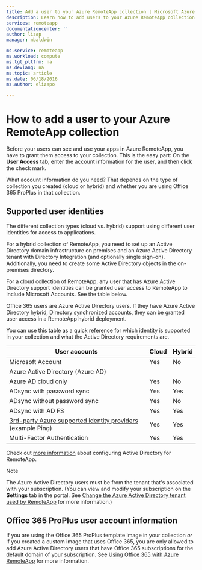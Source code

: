 ```yaml
---
title: Add a user to your Azure RemoteApp collection | Microsoft Azure
description: Learn how to add users to your Azure RemoteApp collection
services: remoteapp
documentationcenter: ''
author: lizap
manager: mbaldwin

ms.service: remoteapp
ms.workload: compute
ms.tgt_pltfrm: na
ms.devlang: na
ms.topic: article
ms.date: 06/18/2016
ms.author: elizapo

---
```

# How to add a user to your Azure RemoteApp collection
Before your users can see and use your apps in Azure RemoteApp, you have to grant them access to your collection. This is the easy part: On the **User Access** tab, enter the account information for the user, and then click the check mark.

What account information do you need? That depends on the type of collection you created (cloud or hybrid) and whether you are using Office 365 ProPlus in that collection.

## Supported user identities
The different collection types (cloud vs. hybrid) support using different user identities for access to applications.  

For a hybrid collection of RemoteApp, you need to set up an Active Directory domain infrastructure on premises and an Azure Active Directory tenant with Directory Integration (and optionally single sign-on). Additionally, you need to create some Active Directory objects in the on-premises directory.  

For a cloud collection of RemoteApp, any user that has Azure Active Directory support identities can be granted user access to RemoteApp to include Microsoft Accounts.  See the table below.

Office 365 users are Azure Active Directory users. If they have Azure Active Directory hybrid, Directory synchronized accounts, they can be granted user access in a RemoteApp hybrid deployment.   

You can use this table as a quick reference for which identity is supported in your collection and what the Active Directory requirements are.

| User accounts | Cloud | Hybrid |
| --- | --- | --- |
| Microsoft Account |Yes |No |
| Azure Active Directory (Azure AD) | | |
| Azure AD cloud only |Yes |No |
| ADsync with password sync |Yes |Yes |
| ADsync without password sync |Yes |No |
| ADsync with AD FS |Yes |Yes |
| [3rd-party Azure supported identity providers](https://msdn.microsoft.com/library/azure/jj679342.aspx)  (example Ping) |Yes |Yes |
| Multi-Factor Authentication |Yes |Yes |

Check out [more information](remoteapp-ad.md) about configuring Active Directory for RemoteApp.

> [!NOTE]
> The Azure Active Directory users must be from the tenant that's associated with your subscription. (You can view and modify your subscription on the **Settings** tab in the portal. See [Change the Azure Active Directory tenant used by RemoteApp](remoteapp-changetenant.md) for more information.)
> 
> 

## Office 365 ProPlus user account information
If you are using the Office 365 ProPlus template image in your collection *or* if you created a custom image that uses Office 365, you are only allowed to add Azure Active Directory users that have Office 365 subscriptions for the default domain of your subscription. See [Using Office 365 with Azure RemoteApp](remoteapp-o365.md) for more information.

